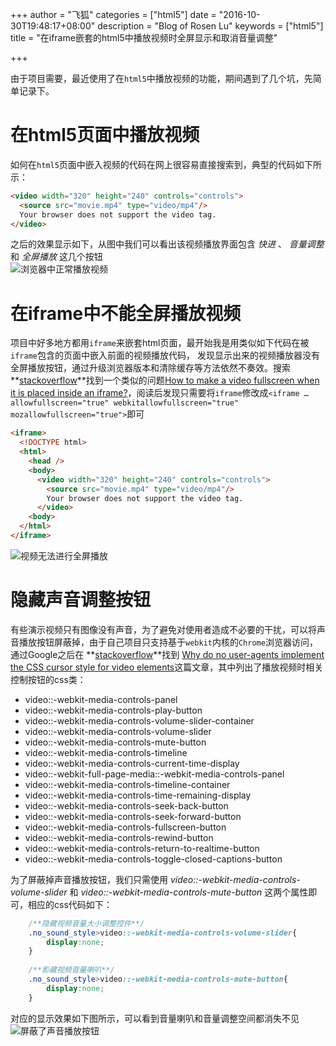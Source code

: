 +++
author = "飞狐"
categories = ["html5"]
date = "2016-10-30T19:48:17+08:00"
description = "Blog of Rosen Lu"
keywords = ["html5"]
title = "在iframe嵌套的html5中播放视频时全屏显示和取消音量调整"

+++


由于项目需要，最近使用了在`html5`中播放视频的功能，期间遇到了几个坑，先简单记录下。

<!--more-->

# 在html5页面中播放视频
如何在`html5`页面中嵌入视频的代码在网上很容易直接搜索到，典型的代码如下所示：

``` html
<video width="320" height="240" controls="controls">
  <source src="movie.mp4" type="video/mp4"/>
  Your browser does not support the video tag.
</video>
```
之后的效果显示如下，从图中我们可以看出该视频播放界面包含 *快进* 、 *音量调整* 和 *全屏播放* 这几个按钮  
![浏览器中正常播放视频](https://ooo.0o0.ooo/2016/10/30/5815e96382a3c.png "浏览器中正常播放视频")

# 在iframe中不能全屏播放视频
项目中好多地方都用`iframe`来嵌套html页面，最开始我是用类似如下代码在被`iframe`包含的页面中嵌入前面的视频播放代码，
发现显示出来的视频播放器没有全屏播放按钮，通过升级浏览器版本和清除缓存等方法依然不奏效。搜索**[stackoverflow](http://stackoverflow.com/)**找到一个类似的问题[How to make a video fullscreen when it is placed inside an iframe?](http://stackoverflow.com/questions/15276929/how-to-make-a-video-fullscreen-when-it-is-placed-inside-an-iframe)，阅读后发现只需要将`iframe`修改成`<iframe … allowfullscreen="true" webkitallowfullscreen="true" mozallowfullscreen="true">`即可
``` html
<iframe>
  <!DOCTYPE html>
  <html>
    <head />
    <body>
      <video width="320" height="240" controls="controls">
		<source src="movie.mp4" type="video/mp4"/>
		Your browser does not support the video tag.
	  </video>
    <body>
  </html>
</iframe>
```  
![视频无法进行全屏播放](https://ooo.0o0.ooo/2016/10/30/581600e124b51.png "视频无法进行全屏播放")

# 隐藏声音调整按钮
有些演示视频只有图像没有声音，为了避免对使用者造成不必要的干扰，可以将声音播放按钮屏蔽掉，由于自己项目只支持基于`webkit`内核的`Chrome`浏览器访问，通过Google之后在 **[stackoverflow](http://stackoverflow.com/)**找到
[Why do no user-agents implement the CSS cursor style for video elements](http://stackoverflow.com/questions/15126921/why-do-no-user-agents-implement-the-css-cursor-style-for-video-elements/15145555#15145555)这篇文章，其中列出了播放视频时相关控制按钮的css类：

- video::-webkit-media-controls-panel
- video::-webkit-media-controls-play-button
- video::-webkit-media-controls-volume-slider-container
- video::-webkit-media-controls-volume-slider
- video::-webkit-media-controls-mute-button
- video::-webkit-media-controls-timeline
- video::-webkit-media-controls-current-time-display
- video::-webkit-full-page-media::-webkit-media-controls-panel
- video::-webkit-media-controls-timeline-container
- video::-webkit-media-controls-time-remaining-display
- video::-webkit-media-controls-seek-back-button
- video::-webkit-media-controls-seek-forward-button
- video::-webkit-media-controls-fullscreen-button
- video::-webkit-media-controls-rewind-button
- video::-webkit-media-controls-return-to-realtime-button
- video::-webkit-media-controls-toggle-closed-captions-button

为了屏蔽掉声音播放按钮，我们只需使用 *video::-webkit-media-controls-volume-slider* 和  *video::-webkit-media-controls-mute-button* 这两个属性即可，相应的css代码如下：  
``` css
	/**隐藏视频音量大小调整控件**/
	.no_sound_style>video::-webkit-media-controls-volume-slider{
		display:none;
	}
	
	/**影藏视频音量喇叭**/
	.no_sound_style>video::-webkit-media-controls-mute-button{
		display:none;
	}
```  
对应的显示效果如下图所示，可以看到音量喇叭和音量调整空间都消失不见  
![屏蔽了声音播放按钮](https://ooo.0o0.ooo/2016/10/30/5815f41099feb.png "屏蔽了播放器中的声音播放按钮")